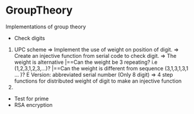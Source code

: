 # GroupTheory
Implementations of group theory 

  * Check digits
   1) UPC scheme
      => Implement the use of weight on position of digit. 
      => Create an injective function from serial code to check digit.
      => The weight is alternative
       |==Can the weight be 3 repeating? i.e (1,2,3,1,2,3,...)?
       |==Can the weight is different from sequence (3,1,3,1,3,1 ... )?
      E Version: abbreviated serial number (Only 8 digit)
      => 4 step functions for distributed weight of digit to make an injective function
   2) 
  * Test for prime
  * RSA encryption
